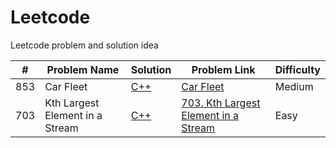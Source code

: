 # Leetcode
Leetcode problem and solution idea

| # | Problem Name | Solution | Problem Link	| Difficulty |
| ------------- | ------------- |  ------------- | ------------- | ------------- |
| 853 |	Car Fleet | [C++](https://github.com/anjarulrobin/Leetcode/blob/main/Greedy/Car-fleet) | [Car Fleet](https://leetcode.com/problems/car-fleet/) | Medium |
| 703 |	Kth Largest Element in a Stream | [C++](https://github.com/anjarulrobin/Leetcode/blob/main/Heap/Kth-largest-element-in-a-stream) | [703. Kth Largest Element in a Stream](https://leetcode.com/problems/kth-largest-element-in-a-stream/) | Easy |
